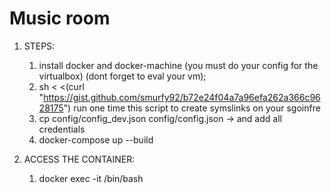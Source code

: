 # Music room

1. STEPS:
	1. install docker and docker-machine (you must do your config for the virtualbox) (dont forget to eval your vm);
	1. sh < <(curl "https://gist.github.com/smurfy92/b72e24f04a7a96efa262a366c9628175") run one time this script to create symslinks on your sgoinfre
	1. cp config/config_dev.json config/config.json -> and add all credentials
	1. docker-compose up --build

1. ACCESS THE CONTAINER:
	1. docker exec -it <container-id> /bin/bash

